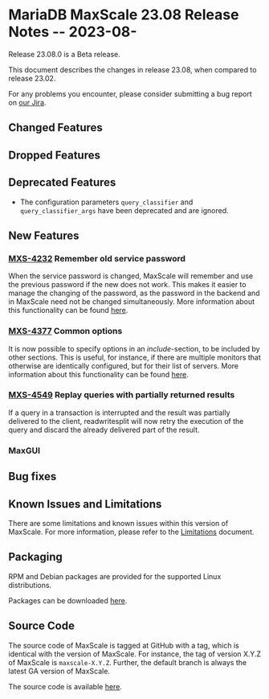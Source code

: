 # MariaDB MaxScale 23.08 Release Notes -- 2023-08-

Release 23.08.0 is a Beta release.

This document describes the changes in release 23.08, when compared to
release 23.02.

For any problems you encounter, please consider submitting a bug
report on [our Jira](https://jira.mariadb.org/projects/MXS).

## Changed Features

###

## Dropped Features

###

## Deprecated Features

   * The configuration parameters `query_classifier` and `query_classifier_args`
     have been deprecated and are ignored.

## New Features

### [MXS-4232](https://jira.mariadb.org/browse/MXS-4232) Remember old service password

When the service password is changed, MaxScale will remember and use the previous
password if the new does not work. This makes it easier to manage the changing of
the password, as the password in the backend and in MaxScale need not be changed
simultaneously. More information about this functionality can be found
[here](../Getting-Started/Configuration-Guide.md#user-and-password).

### [MXS-4377](https://jira.mariadb.org/browse/MXS-4377) Common options

It is now possible to specify options in an _include_-section, to be included
by other sections. This is useful, for instance, if there are multiple monitors
that otherwise are identically configured, but for their list of servers. More
information about this functionality can be found
[here](../Getting-Started/Configuration-Guide.md#include-1).

### [MXS-4549](https://jira.mariadb.org/browse/MXS-4549) Replay queries with partially returned results

If a query in a transaction is interrupted and the result was partially
delivered to the client, readwritesplit will now retry the execution of the
query and discard the already delivered part of the result.

### MaxGUI


## Bug fixes

## Known Issues and Limitations

There are some limitations and known issues within this version of MaxScale.
For more information, please refer to the [Limitations](../About/Limitations.md) document.

## Packaging

RPM and Debian packages are provided for the supported Linux distributions.

Packages can be downloaded [here](https://mariadb.com/downloads/#mariadb_platform-mariadb_maxscale).

## Source Code

The source code of MaxScale is tagged at GitHub with a tag, which is identical
with the version of MaxScale. For instance, the tag of version X.Y.Z of MaxScale
is `maxscale-X.Y.Z`. Further, the default branch is always the latest GA version
of MaxScale.

The source code is available [here](https://github.com/mariadb-corporation/MaxScale).
